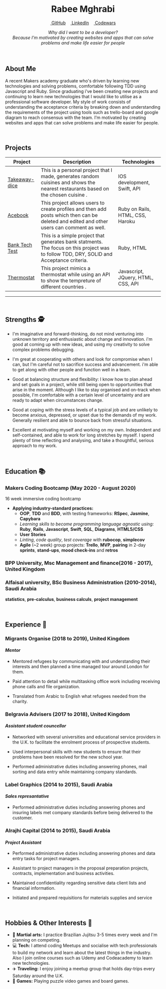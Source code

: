 <!DOCTYPE html>

<h1 align="center">Rabee Mghrabi</h1>

<div align="center">

[&nbsp;GitHub](https://github.com/Rabee93)&nbsp;&nbsp;&nbsp;&nbsp;[&nbsp;LinkedIn](https://www.linkedin.com/in/rabee-mghrabi-a81678a1/)&nbsp;&nbsp;&nbsp;&nbsp;[&nbsp;Codewars](https://www.codewars.com/users/Rabee93)

<em>
                                  Why did I want to be a developer? <br>
      Because I’m motivated by creating websites and apps that can solve problems and make life easier for people<br><br>
</em>
</div>
<br>

## About Me

A recent Makers academy graduate who's driven by learning new technologies and solving problems, comfortable following TDD using Javascript and Ruby. Since graduating i’ve been creating new projects and continuing to learn new technologies that I would like to utilise as a professional software developer. 
My style of work consists of understanding the acceptance criteria by breaking down and understanding the requirements of the project using tools such as trello-board and google diagram to reach consensus with the team. I’m motivated by creating websites and apps that can solve problems and make life easier for people. 



<br>

## Projects

| Project | Description | Technologies |
|-|-|-|
| [Takeaway-dice](https://github.com/Rabee93/takeaway-dice) | This is a personal project that I made, generates random cuisines and shows the nearest restaurants based on the chosen cuisine .  | IOS development, Swift, API|
| [Acebook](https://github.com/Rabee93/acebook-dreambook-2020)| This project allows users to create profiles and then add posts which then can be deleted and edited and other users can comment as well.|Ruby on Rails, HTML, CSS, Haroku |
| [Bank Tech Test](https://github.com/Rabee93/bank_account) | This is a simple project that generates bank statments. <br> The focus on this project was to follow TDD, DRY, SOLID and Acceptance criteria. | Ruby, HTML |
| [Thermostat](https://github.com/Rabee93/Thermostat)| This project mimics a thermostat while using an API to show the tempreture of different countries .|Javascript, JQuery, HTML, CSS, API |
----

<br>

## Strengths 🕵️‍

- I'm imaginative and forward-thinking, do not mind venturing into unknown territory and enthusiastic about change and innovation. i'm good at coming up with new ideas, and using my creativity to solve complex problems debugging. 

- I'm great at cooperating with others and look for compromise when I can, but I'm careful not to sacrifice success and advancement. i'm able to get along with other people and function well in a team.

- Good at balancing structure and flexibility: I know how to plan ahead and set goals in a project, while still being open to opportunities that arise in the moment. Although I like to stay organised and on-track when possible, I'm comfortable with a certain level of uncertainty and are ready to adapt when circumstances change.

 - Good at coping with the stress levels of a typical job and are unlikely to become anxious, depressed, or upset due to the demands of my work. Generally resilient and able to bounce back from stressful situations.

 - Excellent at motivating myself and working on my own. Independent and self-contained, and able to work for long stretches by myself. I spend plenty of time reflecting and analysing, and take a thoughtful, serious approach to my work.
<br>

## Education 📚

### Makers Coding Bootcamp (May 2020 - August 2020)

16 week immersive coding bootcamp

- **Applying industry-standard practices:**
  - <a title = "Programming paradigm">**OOP**</a>, <a title = "Software Development Process">**TDD**</a> and <a title = "Software Development Process">**BDD**</a>, with testing frameworks: **RSpec**, **Jasmine**, **Capybara**
  - *Learning skills to become programming language agnostic using:* **Ruby**, **Rails**, **Javascript**, **Swift**, **SQL**, **Diagrams**, **HTML5/CSS**
  - **User Stories**
  - *Linting*, *code quality*, *test coverage* with **rubocop**, **simplecov**
  - **Agile** (~2 week) group projects: **Trello**, <a title = "Minimum Viable Product">**MVP**</a>, **pairing** in 2-day **sprints**, **stand-ups**, **mood check-ins** and **retros**

### BPP University, Msc Management and finance(2016 - 2017), United Kingdom 
 
### Alfaisal university, BSc Business Administration (2010-2014), Saudi Arabia 

**statistics**, **pre-calculus**, **business calculs**, **project management**

<br>

## Experience 💼

### Migrants Organise (2018 to 2019), United Kingdom   
#### *Mentor*  

- Mentored refugees by communicating with and understanding their interests and then planned a time managed tour around London for them. 

- Paid attention to detail while multitasking office work including receiving phone calls and file organization. 

- Translated from Arabic to English what refugees needed from the charity. 

### Belgravia Advisers (2017 to 2018), United Kingdom    
#### *Assistant student councellor*  

- Networked with several universities and educational service providers in the U.K. to facilitate the enrolment process of prospective students. 

- Used interpersonal skills with new students to ensure that their problems have been resolved for the new school year. 

- Performed administrative duties including answering phones, mail sorting and data entry while maintaining company standards.  


###  Label Graphics (2014 to 2015), Saudi Arabia    
#### *Sales represantative*  

- Performed administrative duties including answering phones and insuring labels met company standards before being delivered to the customer.

### Alrajhi Capital (2014 to 2015), Saudi Arabia
#### *Project Assistant*  

- Performed administrative duties including answering phones and data entry tasks for project managers.

- Assistant to project managers in the proposal preparation projects, contracts, implementation and business activities.

- Maintained confidentiality regarding sensitive data client lists and financial information.

- Initiated and prepared requisitions for materials supplies and service
<br>

## Hobbies & Other Interests 🏅

- 🥋 **Martial arts:** I practice Brazilian Jujitsu 3-5 times every week and I'm planning on competing.
- 💻 **Tech:** I attend coding Meetups and socialise with tech professionals to build my network and learn about the latest things in the industry. Also I join online courses such as Udemy and Codeacademy to learn new technologies.
- ✈️ **Traveling:** I enjoy joining a meetup group that holds day-trips every Saturday around the U.K.
- 🎲 **Games:** Playing puzzle video games and board games.
